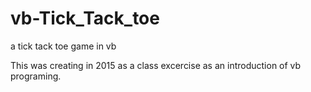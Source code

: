 # vb-Tick_Tack_toe
a tick tack toe game in vb

This was creating in 2015 as a class excercise as an introduction of vb programing. 
